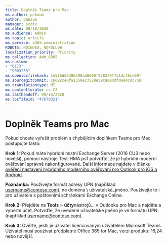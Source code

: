```yaml
---
title: Doplněk Teams pro Mac
ms.author: pebaum
author: pebaum
manager: scotv
ms.date: 08/10/2020
ms.audience: Admin
ms.topic: article
ms.service: o365-administration
ROBOTS: NOINDEX, NOFOLLOW
localization_priority: Priority
ms.collection: Adm_O365
ms.custom:
- "6173"
- "9003233"
ms.openlocfilehash: 1e5f6d66386398ad8600f9383f9f7a1dcf0ce69f
ms.sourcegitcommit: c6692ce0fa1358ec3529e59ca0ecdfdea4cdc759
ms.translationtype: MT
ms.contentlocale: cs-CZ
ms.lasthandoff: 09/14/2020
ms.locfileid: "47670321"
---
```

# <a name="teams-add-in-for-mac"></a>Doplněk Teams pro Mac

Pokud chcete vyřešit problém s chybějícím doplňkem Teams pro Mac, postupujte takto:

**Krok 1:** Pokud máte hybridní místní Exchange Server (2016 CU3 nebo novější), pomocí nástroje Test-HMA.ps1 potvrďte, že je hybridní moderní ověřování správně nakonfigurované. Další informace najdete v článku [ověření nastavení hybridního moderního ověřování pro Outlook pro iOS a Android](https://aka.ms/AA980zq).  

**Poznámka:** Používejte formát adresy UPN (například [username@contoso.com](mailto:username@contoso.com)), ne doména \ uživatelské_jméno. Používejte to i pro uživatele s poštovními schránkami Exchange Online.

**Krok 2:** Přejděte na **Tools**  >  **účty**nástrojů... v Outlooku pro Mac a najděte a vyberte účet. Potvrďte, že uvedené uživatelské jméno je ve formátu UPN (například [username@contoso.com](mailto:username@contoso.com)).

**Krok 3:** Ověřte, jestli je uživatel licencovaným uživatelem Microsoft Teams. Uživatel musí používat předplatné Office 365 for Mac, verzi produktu 16,24 nebo novější.